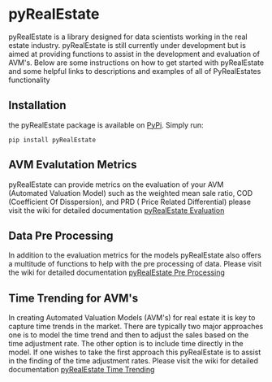 # pyRealEstate

pyRealEstate is a library designed for data scientists working in the real estate industry. pyRealEstate is still currently under development but is aimed at providing functions to assist in the development and evaluation of AVM's. Below are some instructions on how to get started with pyRealEstate and some helpful links to descriptions and examples of all of PyRealEstates functionality 

## Installation

the pyRealEstate package is available on [PyPi](https://pypi.org/project/pyRealEstate). Simply run: 
```
pip install pyRealEstate
```
## AVM Evalutation Metrics
pyRealEstate can provide metrics on the evaluation of your AVM (Automated Valuation Model) such as the weighted mean sale ratio, COD (Coefficient Of Disspersion), and PRD ( Price Related Differential) please visit the wiki for detailed documentation [pyRealEstate Evaluation](https://github.com/Joshua-Data-Wizard/PyRealEstate/wiki/AVM-Evaluation-Metrics)

## Data Pre Processing
In addition to the evaluation metrics for the models pyRealEstate also offers a multitude of functions to help with the pre processing of data. Please visit the wiki for detailed documentation [pyRealEstate Pre Processing](https://github.com/Joshua-Data-Wizard/PyRealEstate/wiki/Pre-Processing)

## Time Trending for AVM's
In creating Automated Valuation Models (AVM's) for real estate it is key to capture time trends in the market. There are typically two major approaches one is to model the time trend and then to adjust the sales based on the time adjustment rate. The other option is to include time directly in the model. If one wishes to take the first approach this pyRealEstate is to assist in the finding of the time adjustment rates. Please visit the wiki for detailed documentation [pyRealEstate Time Trending](https://github.com/Joshua-Data-Wizard/PyRealEstate/wiki/Time-Trending)
